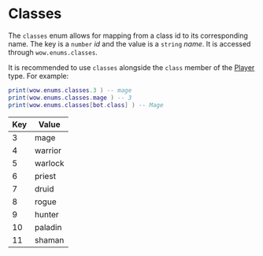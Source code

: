 # Classes

The `classes` enum allows for mapping from a class id to its corresponding name. The key is a `number` _id_ and the value is a `string` _name_. It is accessed through `wow.enums.classes`.

It is recommended to use `classes` alongside the `class` member of the [Player](api/types/player.md) type. For example:

```lua
print(wow.enums.classes.3 ) -- mage
print(wow.enums.classes.mage ) -- 3
print(wow.enums.classes[bot.class] ) -- Mage
```

| Key | Value   |
| --- | ------- |
| 3   | mage    |
| 4   | warrior |
| 5   | warlock |
| 6   | priest  |
| 7   | druid   |
| 8   | rogue   |
| 9   | hunter  |
| 10  | paladin |
| 11  | shaman  |

